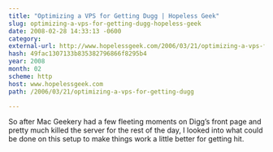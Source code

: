 ```yaml
---
title: "Optimizing a VPS for Getting Dugg | Hopeless Geek"
slug: optimizing-a-vps-for-getting-dugg-hopeless-geek
date: 2008-02-28 14:33:13 -0600
category: 
external-url: http://www.hopelessgeek.com/2006/03/21/optimizing-a-vps-for-getting-dugg
hash: 49fac1307133b835382796866f8295b4
year: 2008
month: 02
scheme: http
host: www.hopelessgeek.com
path: /2006/03/21/optimizing-a-vps-for-getting-dugg

---
```


So after Mac Geekery had a few fleeting moments on Digg’s front page and pretty much killed the server for the rest of the day, I looked into what could be done on this setup to make things work a little better for getting hit.
